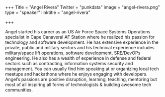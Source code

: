+++
Title = "Angel Rivera"
Twitter = "punkdata"
image = "angel-rivera.png"
type = "speaker"
linktitle = "angel-rivera"

+++

Angel started his career as an US Air Force Space Systems Operations specialist in Cape Canaveral AF Station where he realized his passion for technology and software development. He has extensive experience in the private, public and military sectors and his technical experience includes military/space lift operations, software development, SRE/DevOPs engineering. He also has a wealth of experience in defense and federal sectors such as contracting, information systems security and management. You can usually find him speaking at or organizing local tech meetups and hackathons where he enjoys engaging with developers. Angel’s passions are positive disruption, learning, teaching, mentoring but most of all inspiring all forms of technologists & building awesome tech communities.

